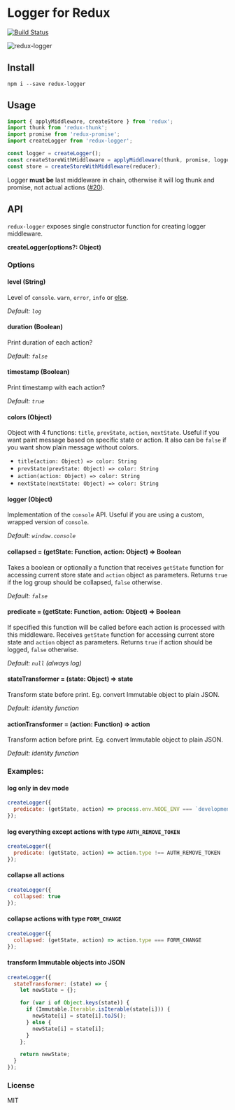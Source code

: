 # Logger for Redux
[![Build Status](https://travis-ci.org/fcomb/redux-logger.svg?branch=master)](https://travis-ci.org/fcomb/redux-logger)

![redux-logger](http://i.imgur.com/LDgv4tp.png)

## Install
`npm i --save redux-logger`

## Usage
```javascript
import { applyMiddleware, createStore } from 'redux';
import thunk from 'redux-thunk';
import promise from 'redux-promise';
import createLogger from 'redux-logger';

const logger = createLogger();
const createStoreWithMiddleware = applyMiddleware(thunk, promise, logger)(createStore);
const store = createStoreWithMiddleware(reducer);
```
Logger **must be** last middleware in chain, otherwise it will log thunk and promise, not actual actions ([#20](https://github.com/fcomb/redux-logger/issues/20)).

## API

`redux-logger` exposes single constructor function for creating logger middleware.  

__createLogger(options?: Object)__

### Options

#### __level (String)__
Level of `console`. `warn`, `error`, `info` or [else](https://developer.mozilla.org/en/docs/Web/API/console).

*Default: `log`*

#### __duration (Boolean)__
Print duration of each action?

*Default: `false`*

#### __timestamp (Boolean)__
Print timestamp with each action?

*Default: `true`*

#### __colors (Object)__
Object with 4 functions: `title`, `prevState`, `action`, `nextState`. Useful if you want paint message based on specific state or action. It also can be `false` if you want show plain message without colors.

* `title(action: Object) => color: String`
* `prevState(prevState: Object) => color: String`
* `action(action: Object) => color: String`
* `nextState(nextState: Object) => color: String`

#### __logger (Object)__
Implementation of the `console` API. Useful if you are using a custom, wrapped version of `console`.

*Default: `window.console`*

#### __collapsed = (getState: Function, action: Object) => Boolean__
Takes a boolean or optionally a function that receives `getState` function for accessing current store state and `action` object as parameters. Returns `true` if the log group should be collapsed, `false` otherwise.

*Default: `false`*

#### __predicate = (getState: Function, action: Object) => Boolean__
If specified this function will be called before each action is processed with this middleware.
Receives `getState` function for  accessing current store state and `action` object as parameters. Returns `true` if action should be logged, `false` otherwise.

*Default: `null` (always log)*

#### __stateTransformer = (state: Object) => state__
Transform state before print. Eg. convert Immutable object to plain JSON.

*Default: identity function*

#### __actionTransformer = (action: Function) => action__
Transform action before print. Eg. convert Immutable object to plain JSON.

*Default: identity function*

### Examples:
#### log only in dev mode
```javascript
createLogger({
  predicate: (getState, action) => process.env.NODE_ENV === `development`
});
```

#### log everything except actions with type `AUTH_REMOVE_TOKEN`
```javascript
createLogger({
  predicate: (getState, action) => action.type !== AUTH_REMOVE_TOKEN
});
```

#### collapse all actions
```javascript
createLogger({
  collapsed: true
});
```

#### collapse actions with type `FORM_CHANGE`
```javascript
createLogger({
  collapsed: (getState, action) => action.type === FORM_CHANGE
});
```

#### transform Immutable objects into JSON
```javascript
createLogger({
  stateTransformer: (state) => {
    let newState = {};

    for (var i of Object.keys(state)) {
      if (Immutable.Iterable.isIterable(state[i])) {
        newState[i] = state[i].toJS();
      } else {
        newState[i] = state[i];
      }
    };

    return newState;
  }
});
```


### License
MIT
